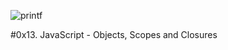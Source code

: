 ![printf](https://tse2.mm.bing.net/th?id=OIP.1Se7tgAnRox2K9H5L77QOAHaEx&pid=Api&P=0&h=220)

#0x13. JavaScript - Objects, Scopes and Closures
